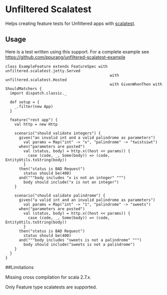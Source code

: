 # Unfiltered Scalatest

Helps creating feature tests for Unfiltered apps with [scalatest](http://www.scalatest.org).

## Usage

Here is a test written using this support. For a complete example see https://github.com/ppurang/unfiltered-scalatest-example

    class ExampleFeature extends FeatureSpec with unfiltered.scalatest.jetty.Served
                                                  with unfiltered.scalatest.Hosted 
                                                  with GivenWhenThen with ShouldMatchers {
      import dispatch.classic._

      def setup = {
        _.filter(new App)
      }

      feature("rest app") {
        val http = new Http

        scenario("should validate integers") {
          given("an invalid int and a valid palindrome as parameters")
            val params = Map("int" -> "x", "palindrome" -> "twistsiwt")
          when("parameters are posted")
            val (status, body) = http.x((host << params)) {
              case (code, _, Some(body)) => (code, EntityUtils.toString(body))
            }
          then("status is BAD Request")
            status should be(400)
          and("""body includes "x is not an integer" """)
            body should include("x is not an integer")
        }

        scenario("should validate palindrome") {
          given("a valid int and an invalid palindrome as parameters")
            val params = Map("int" -> "1", "palindrome" -> "sweets")
          when("parameters are posted")
            val (status, body) = http.x((host << params)) {
              case (code, _, Some(body)) => (code, EntityUtils.toString(body))
            }
          then("status is BAD Request")
            status should be(400)
          and("""body includes "sweets is not a palindrome" """)
            body should include("sweets is not a palindrome")
        }
      }
    }


##Limitations

Missing cross compilation for scala 2.7.x.

Only Feature type scalatests are supported.
